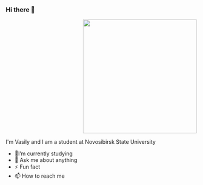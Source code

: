 ### Hi there 👋
<div id="header" align="right">
  <img src="https://media.giphy.com/media/ToMjGpyHdJiioVfdtK0/giphy.gif" width="300"/>
</div>

I'm Vasily and I am a student at Novosibirsk State University


- 🌱I’m currently studying
- 💬 Ask me about anything
- ⚡ Fun fact
- 📫 How to reach me


